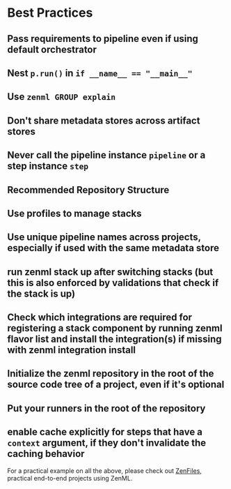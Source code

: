 # Best Practices


## Pass requirements to pipeline even if using default orchestrator
## Nest `p.run()` in `if __name__ == "__main__"`
## Use `zenml GROUP explain`
## Don't share metadata stores across artifact stores
## Never call the pipeline instance `pipeline` or a step instance `step`
## Recommended Repository Structure
## Use profiles to manage stacks
## Use unique pipeline names across projects, especially if used with the same metadata store
## run zenml stack up after switching stacks (but this is also enforced by validations that check if the stack is up)
## Check which integrations are required for registering a stack component by running zenml <component-type> flavor list and install the integration(s) if missing with zenml integration install
## Initialize the zenml repository in the root of the source code tree of a project, even if it's optional
## Put your runners in the root of the repository
## enable cache explicitly for steps that have a `context` argument, if they don't invalidate the caching behavior

For a practical example on all the above, please check out [ZenFiles](https://github.com/zenml-io/zenfiles), practical end-to-end projects using ZenML.